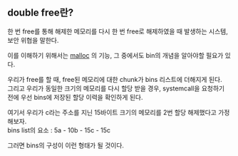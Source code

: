 ## double free란?    
     
한 번 free를 통해 해제한 메모리를 다시 한 번 free로 해제하였을 때 발생하는 시스템, 보안 위협을 말한다.     
     
이를 이해하기 위해서는 [malloc](https://github.com/kshim1208/TIL/blob/main/42Courses/malloc/README.md) 의 기능, 그 중에서도 bin의 개념을 알아야할 필요가 있다.    
    
      
우리가 free를 할 때, free된 메모리에 대한 chunk가 bins 리스트에 더해지게 된다.     
그리고 우리가 동일한 크기의 메모리를 다시 할당 받을 경우, systemcall을 요청하기 전에 우선 bins에 저장된 할당 이력을 확인하게 된다.     
    
     
여기서 우리가 c라는 주소를 지닌 15바이트 크기의 메모리를 2번 할당 해제했다고 가정해보자.    
     bins list의 요소 : 5a - 10b - 15c - 15c    
     
그러면 bins의 구성이 이런 형태가 될 것이다.

